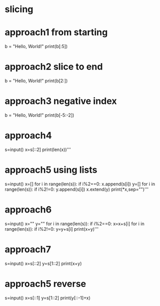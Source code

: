 # slicing
# approach1 from starting
b = "Hello, World!"
print(b[:5])
# approach2 slice to end
b = "Hello, World!"
print(b[2:])
# approach3 negative index
b = "Hello, World!"
print(b[-5:-2])

# approach4
s=input()
x=s[::2]
print(len(x))'''


# approach5 using lists
s=input()
x=[]
for i in range(len(s)):
  if i%2==0:
    x.append(s[i])
y=[]
for i in range(len(s)):
  if i%2!=0:
    y.append(s[i])
x.extend(y)
print(*x,sep="")'''

# approach6
s=input()
x=""
y=""
for i in range(len(s)):
  if i%2==0:
    x=x+s[i]
for i in range(len(s)):
  if i%2!=0:
    y=y+s[i]
print(x+y)'''

# approach7
s=input()
x=s[::2]
y=s[1::2]
print(x+y)

# approach5 reverse
s=input()
x=s[::1]
y=s[1::2]
print(y[::-1]+x)
